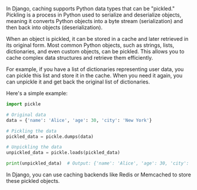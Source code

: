 In Django, caching supports Python data types that can be "pickled." Pickling is a process in Python used to serialize and deserialize objects, meaning it converts Python objects into a byte stream (serialization) and then back into objects (deserialization).

When an object is pickled, it can be stored in a cache and later retrieved in its original form. Most common Python objects, such as strings, lists, dictionaries, and even custom objects, can be pickled. This allows you to cache complex data structures and retrieve them efficiently.

For example, if you have a list of dictionaries representing user data, you can pickle this list and store it in the cache. When you need it again, you can unpickle it and get back the original list of dictionaries.

Here's a simple example:

```python
import pickle

# Original data
data = {'name': 'Alice', 'age': 30, 'city': 'New York'}

# Pickling the data
pickled_data = pickle.dumps(data)

# Unpickling the data
unpickled_data = pickle.loads(pickled_data)

print(unpickled_data)  # Output: {'name': 'Alice', 'age': 30, 'city': 'New York'}
```
In Django, you can use caching backends like Redis or Memcached to store these pickled objects.
